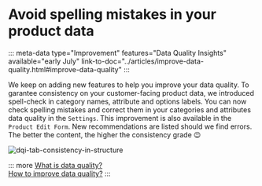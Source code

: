 # Avoid spelling mistakes in your product data
::: meta-data type="Improvement" features="Data Quality Insights" available="early July" link-to-doc="../articles/improve-data-quality.html#improve-data-quality"
:::

We keep on adding new features to help you improve your data quality. To garantee consistency on your customer-facing product data, we introduced spell-check in category names, attribute and options labels.
You can now check spelling mistakes and correct them in your categories and attributes data quality in the `Settings`. 
This improvement is also available in the `Product Edit Form`. New recommendations are listed should we find errors. The better the content, the higher the consistency grade :wink:


![dqi-tab-consistency-in-structure](../img/dqi-tab-consistency-in-structure.png)

::: more
[What is data quality?](../articles/understand-data-quality.html)   
[How to improve data quality?](../articles/improve-data-quality.html)
:::
